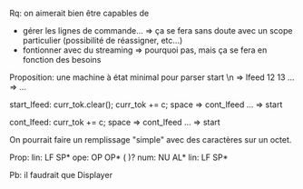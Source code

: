 Rq: on aimerait bien être capables de
  * gérer les lignes de commande... => ça se fera sans doute avec un scope particulier (possibilité de réassigner, etc...)
  * fontionner avec du streaming => pourquoi pas, mais ça se fera en fonction des besoins

Proposition: une machine à état minimal pour parser
  start
    \n        => lfeed
    12 13 ... => ...

  start_lfeed: curr_tok.clear(); curr_tok += c;
    space     => cont_lfeed
    ...       => start

  cont_lfeed: curr_tok += c;
    space     => cont_lfeed
    ...       => start
    
On pourrait faire un remplissage "simple" avec des caractères sur un octet. 

Prop: 
  lin: LF SP*
  ope: OP OP* (  )?
  num: NU AL*
  lin: LF SP*
  
  
Pb: il faudrait que Displayer 